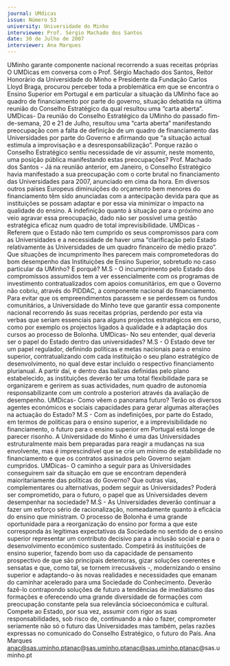 ```yaml
---
journal: UMdicas
issue: Número 53
university: Universidade do Minho
interviewee: Prof. Sérgio Machado dos Santos
date: 30 de Julho de 2007
interviewer: Ana Marques
---
```


UMinho garante componente
nacional recorrendo a suas
receitas próprias
O UMDicas em conversa com o Prof. Sérgio Machado dos Santos, Reitor Honorário da
Universidade do Minho e Presidente da Fundação Carlos Lloyd Braga, procurou
perceber toda a problemática em que se encontra o Ensino Superior em Portugal e em
particular a situação da UMinho face ao quadro de financiamento por parte do
governo, situação debatida na última reunião do Conselho Estratégico da qual
resultou uma “carta aberta”.
UMDicas- Da reunião do Conselho Estratégico da
UMinho do passado fim-de-semana, 20 e 21 de
Julho, resultou uma “carta aberta” manifestando
preocupação com a falta de definição de um quadro
de financiamento das Universidades por parte do
Governo e afirmando que “a situação actual
estimula a improvisação e a
desresponsabilização”. Porque razão o Conselho
Estratégico sentiu necessidade de vir assumir,
neste momento, uma posição pública
manifestando estas preocupações?
Prof. Machado dos Santos - Já na reunião anterior, em
Janeiro, o Conselho Estratégico havia manifestado a
sua preocupação com o corte brutal no financiamento
das Universidades para 2007, anunciado em cima da
hora. Em diversos outros países Europeus diminuições
do orçamento bem menores do financiamento têm sido
anunciadas com a antecipação devida para que as
instituições se possam adaptar e por essa via minimizar
o impacto na qualidade do ensino. A indefinição quanto
à situação para o próximo ano veio agravar essa
preocupação, dado não ser possível uma gestão
estratégica eficaz num quadro de total
imprevisibilidade.
UMDicas - Referem que o Estado não tem cumprido
os seus compromissos para com as Universidades
e a necessidade de haver uma “clarificação pelo
Estado relativamente às Universidades de um
quadro financeiro de médio prazo”. Que situações
de incumprimento lhes parecem mais
comprometedoras do bom desempenho das
Instituições de Ensino Superior, sobretudo no caso
particular da UMinho? E porquê?
M.S - O incumprimento pelo Estado dos compromissos
assumidos tem a ver essencialmente com os
programas de investimento contratualizados com
apoios comunitários, em que o Governo não cobriu,
através do PIDDAC, a componente nacional do
financiamento. Para evitar que os empreendimentos
parassem e se perdessem os fundos comunitários, a
Universidade do Minho teve que garantir essa
componente nacional recorrendo às suas receitas
próprias, perdendo por esta via verbas que seriam
essenciais para alguns projectos estratégicos em
curso, como por exemplo os projectos ligados à
qualidade e à adaptação dos cursos ao processo de
Bolonha.
UMDicas- No seu entender, qual deveria ser o papel
do Estado dentro das universidades?
M.S - O Estado deve ter um papel regulador, definindo
políticas e metas nacionais para o ensino superior,
contratualizando com cada instituição o seu plano
estratégico de desenvolvimento, no qual deve estar
incluído o respectivo financiamento plurianual. A partir
daí, e dentro das balizas definidas pelo plano
estabelecido, as instituições deverão ter uma total
flexibilidade para se organizarem e gerirem as suas
actividades, num quadro de autonomia
responsabilizante com um controlo a posteriori através
da avaliação de desempenho.
UMDicas- Como vêem o panorama futuro? Terão os
diversos agentes económicos e sociais
capacidades para gerar algumas alterações na
actuação do Estado?
M.S - Com as indefinições, por parte do Estado, em
termos de políticas para o ensino superior, e a
imprevisibilidade no financiamento, o futuro para o
ensino superior em Portugal está longe de parecer
risonho. A Universidade do Minho é uma das
Universidades estruturalmente mais bem preparadas
para reagir a mudanças na sua envolvente, mas é
imprescindível que se crie um mínimo de estabilidade
no financiamento e que os contratos assinados pelo
Governo sejam cumpridos.
UMDicas- O caminho a seguir para as
Universidades conseguirem sair da situação em
que se encontram dependerá maioritariamente das
políticas do Governo? Que outras vias,
complementares ou alternativas, podem seguir as
Universidades? Poderá ser comprometido, para o
futuro, o papel que as Universidades devem
desempenhar na sociedade?
M.S - As Universidades deverão continuar a fazer um
esforço sério de racionalização, nomeadamente
quanto à eficácia do ensino que ministram. O processo
de Bolonha é uma grande oportunidade para a
reorganização do ensino por forma a que este
corresponda às legítimas expectativas da Sociedade
no sentido de o ensino superior representar um
contributo decisivo para a inclusão social e para o
desenvolvimento económico sustentado. Competirá ás
instituições de ensino superior, fazendo bom uso da
capacidade de pensamento prospectivo de que são
principais detentoras, gizar soluções coerentes e
sensatas e que, como tal, se tornem irrecusáveis -,
modernizando o ensino superior e adaptando-o às
novas realidades e necessidades que emanam do
caminhar acelerado para uma Sociedade do
Conhecimento. Deverão fazê-lo contrapondo soluções
de futuro a tendências de imediatismo das formações e
oferecendo uma grande diversidade de formações com
preocupação constante pela sua relevância sócioeconómica e cultural.
Compete ao Estado, por sua vez, assumir
com rigor as suas responsabilidades, sob risco de,
continuando a não o fazer, comprometer seriamente
não só o futuro das Universidades mas também, pelas
razões expressas no comunicado do Conselho
Estratégico, o futuro do País.
Ana Marques
anac@sas.uminho.ptanac@sas.uminho.ptanac@sas.uminho.ptanac@sas.uminho.pt